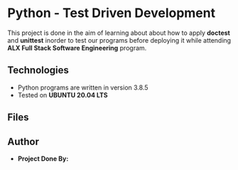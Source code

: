 # Python - Test Driven Development
This project is done in the aim of learning about about how to apply **doctest** and **unittest** inorder to test our programs before deploying it while attending **ALX Full Stack Software Engineering** program.

## Technologies
* Python programs are written in version 3.8.5
* Tested on **UBUNTU 20.04 LTS**

## Files

## Author
* **Project Done By:**

